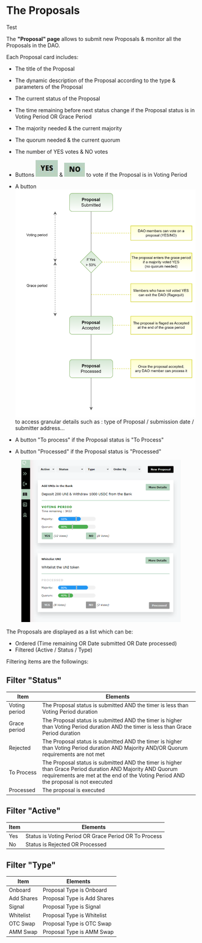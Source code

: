 # The Proposals

Test

The **"Proposal" page** allows to submit new Proposals & monitor all the Proposals in the DAO.

Each Proposal card includes:

* The title of the Proposal
* The dynamic description of the Proposal according to the type & parameters of the Proposal
* The current status of the Proposal
* The time remaining before next status change if the Proposal status is in Voting Period OR Grace Period
* The majority needed & the current majority
* The quorum needed & the current quorum&#x20;



* The number of YES votes & NO votes
* Buttons <img src="../../.gitbook/assets/image (5) (2).png" alt="" data-size="line"> & <img src="../../.gitbook/assets/image (7).png" alt="" data-size="line"> to vote if the Proposal is in Voting Period
* A button <img src="../../.gitbook/assets/image (6).png" alt="" data-size="line"> to access granular details such as : type of Proposal / submission date / submitter address...
* A button "To process" if the Proposal status is "To Process"
* A button "Processed" if the Proposal status is "Processed"

<figure><img src="../../.gitbook/assets/OTC VOTING modified.png" alt=""><figcaption></figcaption></figure>

The Proposals are displayed as a list which can be:&#x20;

* Ordered (Time remaining OR Date submitted OR Date processed)
* Filtered (Active / Status / Type)

Filtering items are the followings:

## Filter "Status"

| Item          | Elements                                                                                                                                                                                          |
| ------------- | ------------------------------------------------------------------------------------------------------------------------------------------------------------------------------------------------- |
| Voting period | The Proposal status is submitted AND the timer is less than Voting Period duration                                                                                                                |
| Grace period  | The Proposal status is submitted AND the timer is higher than Voting Period duration AND the timer is less than Grace Period duration                                                             |
| Rejected      | The Proposal status is submitted AND the timer is higher than Voting Period duration AND Majority AND/OR Quorum requirements are not met                                                          |
| To Process    | The Proposal status is submitted AND the timer is higher than Grace Period duration AND Majority AND Quorum requirements are met at the end of the Voting Period AND the proposal is not executed |
| Processed     | The proposal is executed                                                                                                                                                                          |

## Filter "Active"

| Item | Elements                                              |
| ---- | ----------------------------------------------------- |
| Yes  | Status is Voting Period OR Grace Period OR To Process |
| No   | Status is Rejected OR Processed                       |

## Filter "Type"

| Item       | Elements                    |
| ---------- | --------------------------- |
| Onboard    | Proposal Type is Onboard    |
| Add Shares | Proposal Type is Add Shares |
| Signal     | Proposal Type is Signal     |
| Whitelist  | Proposal Type is Whitelist  |
| OTC Swap   | Proposal Type is OTC Swap   |
| AMM Swap   | Proposal Type is AMM Swap   |

